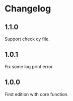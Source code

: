 # Changelog

## 1.1.0

Support check cy file.

## 1.0.1

Fix some log print error.

## 1.0.0

First edition with core function.
